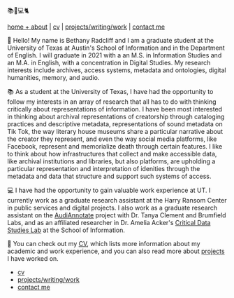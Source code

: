 :books::honeybee::computer::cat2:


[home + about](index.md)  |     [cv](cv.md)    |    [projects/writing/work](projects.md)   |    [contact me](contact.md)


:honeybee: Hello! My name is Bethany Radcliff and I am a graduate student at the University of Texas at Austin's School of Information and in the Department of English. I  will graduate in 2021 with a an M.S. in Information Studies and an M.A. in English, with a concentration in Digital Studies. My research interests include archives, access systems, metadata and ontologies, digital humanities, memory, and audio.

:books: As a student at the University of Texas, I have had the opportunity to follow my interests in an array of research that all has to do with thinking critically about representations of information. I have been most interested in thinking about archival representations of creatorship through cataloging practices and descriptive metadata, representations of sound metadata on Tik Tok, the way literary house museums share a particular narrative about the creator they represent, and even the way social media platforms, like Facebook, represent and memorialize death through certain features. I like to think about how infrastructures that collect and make accessible data, like archival institutions and libraries, but also platforms, are upholding a particular representation and interpretation of idenities through the metadata and data that structure and support such systems of access. 

:computer: I have had the opportunity to gain valuable work experience at UT. I currently work as a graduate research assistant at the Harry Ransom Center in public services and digital projects. I also work as a graduate research assistant on the [AudiAnnotate](http://audiannotate.brumfieldlabs.com/) project with Dr. Tanya Clement and Brumfield Labs, and as an affiliated researcher in Dr. Amelia Acker's [Critical Data Studies Lab](https://data.ischool.utexas.edu/) at the School of Information. 

:file_folder: You can check out my [CV](cv.md), which lists more information about my academic and work experience, and you can also read more about [projects](projects.md) I have worked on.





* [cv](cv.md)
* [projects/writing/work](projects.md)
* [contact me](contact.md)
